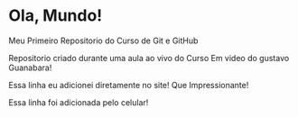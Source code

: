 # Ola, Mundo!
 Meu Primeiro Repositorio do Curso de Git e GitHub
 
 Repositorio criado durante uma aula ao vivo do Curso Em video do gustavo Guanabara!

 Essa linha eu adicionei diretamente no site! Que Impressionante!

Essa linha foi adicionada pelo celular!